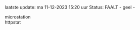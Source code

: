 laatste update: 
ma 11-12-2023 15:20   uur 
Status: FAALT - geel - 
<div class="service Y">microstation</div><div class="service G">httpstat</div>